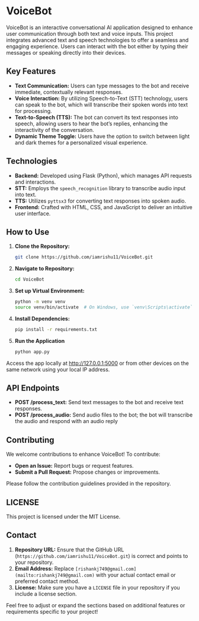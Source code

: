# VoiceBot

VoiceBot is an interactive conversational AI application designed to enhance user communication through both text and voice inputs. This project integrates advanced text and speech technologies to offer a seamless and engaging experience. Users can interact with the bot either by typing their messages or speaking directly into their devices.

## Key Features

- **Text Communication:** Users can type messages to the bot and receive immediate, contextually relevant responses.
- **Voice Interaction:** By utilizing Speech-to-Text (STT) technology, users can speak to the bot, which will transcribe their spoken words into text for processing.
- **Text-to-Speech (TTS):** The bot can convert its text responses into speech, allowing users to hear the bot’s replies, enhancing the interactivity of the conversation.
- **Dynamic Theme Toggle:** Users have the option to switch between light and dark themes for a personalized visual experience.

## Technologies

- **Backend:** Developed using Flask (Python), which manages API requests and interactions.
- **STT:** Employs the `speech_recognition` library to transcribe audio input into text.
- **TTS:** Utilizes `pyttsx3` for converting text responses into spoken audio.
- **Frontend:** Crafted with HTML, CSS, and JavaScript to deliver an intuitive user interface.

## How to Use

1. **Clone the Repository:**
   ```bash
   git clone https://github.com/iamrishu11/VoiceBot.git

2. **Navigate to Repository:**
   ```bash
   cd VoiceBot

3. **Set up Virtual Environment:**
   ```bash
   python -m venv venv
   source venv/bin/activate  # On Windows, use `venv\Scripts\activate`

4. **Install Dependencies:**
   ```bash
   pip install -r requirements.txt

5. **Run the Application**
   ```bash
   python app.py

Access the app locally at http://127.0.0.1:5000 or from other devices on the same network using your local IP address.

## API Endpoints

- **POST /process_text:** Send text messages to the bot and receive text responses.
- **POST /process_audio:** Send audio files to the bot; the bot will transcribe the audio and respond with an audio reply

## Contributing

We welcome contributions to enhance VoiceBot! To contribute:

- **Open an Issue:** Report bugs or request features.
- **Submit a Pull Request:** Propose changes or improvements.

Please follow the contribution guidelines provided in the repository.

## LICENSE

This project is licensed under the MIT License.

## Contact

1. **Repository URL:** Ensure that the GitHub URL (`https://github.com/iamrishu11/VoiceBot.git`) is correct and points to your repository.
2. **Email Address:** Replace `[rishankj749@gmail.com](mailto:rishankj749@gmail.com)` with your actual contact email or preferred contact method.
3. **License:** Make sure you have a `LICENSE` file in your repository if you include a license section.

Feel free to adjust or expand the sections based on additional features or requirements specific to your project!
